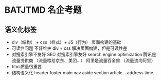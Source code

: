 # BATJTMD 名企考题

## 语义化标签
- div（结构） + css（样式）+ JS（行为） 页面构建的基础
- 可读性问题 不好维护
    div + css 解决页面构建，但是可读性差
- 对搜索引擎不友好
    SEO  对搜索引擎友好
    search engine optimization
    腾讯是流量提供商 （流量喂给京东、美团...）
    阿里是流量吞金兽 （流量流向阿里）
- html质量很重要
- 结构语义化
    header footer main
    nav aside section article...
    address time...